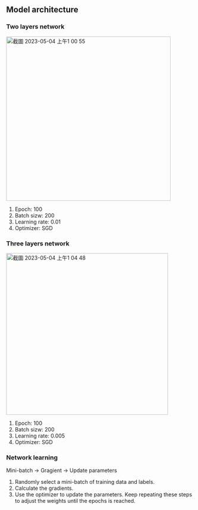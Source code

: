 ## Model architecture
### Two layers network
<img width="442" alt="截圖 2023-05-04 上午1 00 55" src="https://user-images.githubusercontent.com/128220508/235987538-39ec131a-2398-4d16-85f7-ba7a281bd9a6.png">  

1. Epoch: 100  
2. Batch sizw: 200  
3. Learning rate: 0.01   
4. Optimizer: SGD   

### Three layers network
<img width="435" alt="截圖 2023-05-04 上午1 04 48" src="https://user-images.githubusercontent.com/128220508/235988449-07149991-dee9-4a56-a084-47d7c1d8a8f0.png">  

1. Epoch: 100  
2. Batch sizw: 200  
3. Learning rate: 0.005  
4. Optimizer: SGD   

### Network learning
Mini-batch -> Gragient -> Update parameters  
1. Randomly select a mini-batch of training data and labels.
2. Calculate the gradients.
3. Use the optimizer to update the parameters.
Keep repeating these steps to adjust the weights until the epochs is reached.

